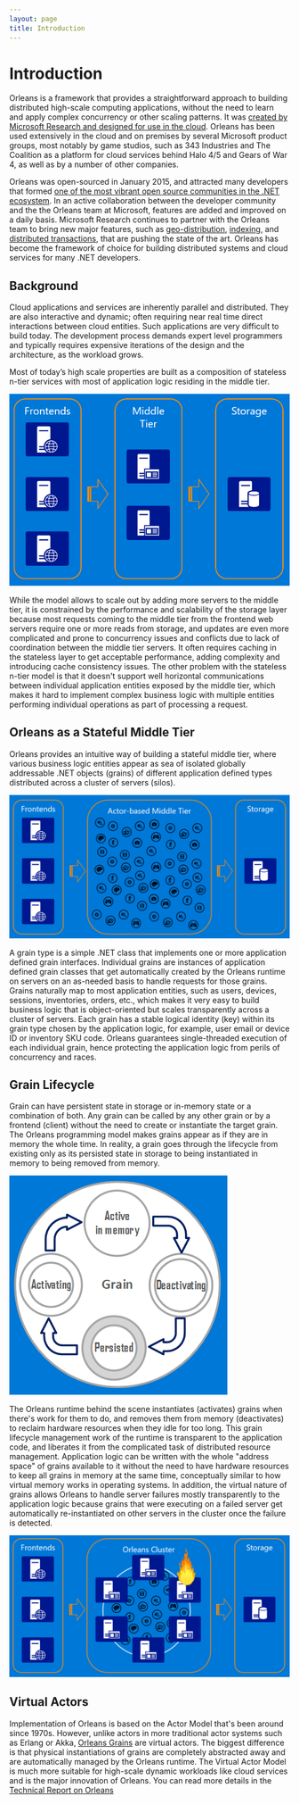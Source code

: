 ```yaml
---
layout: page
title: Introduction
---
```


# Introduction

Orleans is a framework that provides a straightforward approach to building distributed high-scale computing applications, without the need to learn and apply complex concurrency or other scaling patterns.
It was [created by Microsoft Research and designed for use in the cloud](https://www.microsoft.com/en-us/research/publication/orleans-distributed-virtual-actors-for-programmability-and-scalability/).
Orleans has been used extensively in the cloud and on premises by several Microsoft product groups, most notably by game studios, such as 343 Industries and The Coalition as a platform for cloud services behind Halo 4/5 and Gears of War 4, as well as by a number of other companies.

Orleans was open-sourced in January 2015, and attracted many developers that formed [one of the most vibrant open source communities in the .NET ecosystem](http://mattwarren.org/2016/11/23/open-source-net-2-years-later/).
In an active collaboration between the developer community and the the Orleans team at Microsoft, features are added and improved on a daily basis.
Microsoft Research continues to partner with the Orleans team to bring new major features, such as [geo-distribution](https://www.microsoft.com/en-us/research/publication/geo-distribution-actor-based-services/), [indexing](https://www.microsoft.com/en-us/research/publication/indexing-in-an-actor-oriented-database/), and [distributed transactions](https://www.microsoft.com/en-us/research/publication/transactions-distributed-actors-cloud-2/), that are pushing the state of the art.
Orleans has become the framework of choice for building distributed systems and cloud services for many .NET developers.

## Background

Cloud applications and services are inherently parallel and distributed.
They are also interactive and dynamic; often requiring near real time direct interactions between cloud entities.
Such applications are very difficult to build today.
The development process demands expert level programmers and typically requires expensive iterations of the design and the architecture, as the workload grows.

Most of today’s high scale properties are built as a composition of stateless n-tier services with most of application logic residing in the middle tier.

![](n-tier.png)

While the model allows to scale out by adding more servers to the middle tier, it is constrained by the performance and scalability of the storage layer because most requests coming to the middle tier from the frontend web servers require one or more reads from storage, and updates are even more complicated and prone to concurrency issues and conflicts due to lack of coordination between the middle tier servers.
It often requires caching in the stateless layer to get acceptable performance, adding complexity and introducing cache consistency issues.
The other problem with the stateless n-tier model is that it doesn't support well horizontal communications between individual application entities exposed by the middle tier, which makes it hard to implement complex business logic with multiple entities performing individual operations as part of processing a request.

## Orleans as a Stateful Middle Tier

Orleans provides an intuitive way of building a stateful middle tier, where various business logic entities appear as sea of isolated globally addressable .NET objects (grains) of different application defined types distributed across a cluster of servers (silos).

![](actor-middle-tier.png)

A grain type is a simple .NET class that implements one or more application defined grain interfaces.
Individual grains are instances of application defined grain classes that get automatically created by the Orleans runtime on servers on an as-needed basis to handle requests for those grains.
Grains naturally map to most application entities, such as users, devices, sessions, inventories, orders, etc., which makes it very easy to build business logic that is object-oriented but scales transparently across a cluster of servers.
Each grain has a stable logical identity (key) within its grain type chosen by the application logic, for example, user email or device ID or inventory SKU code.
Orleans guarantees single-threaded execution of each individual grain, hence protecting the application logic from perils of concurrency and races.

## Grain Lifecycle

Grain can have persistent state in storage or in-memory state or a combination of both.
Any grain can be called by any other grain or by a frontend (client) without the need to create or instantiate the target grain.
The Orleans programming model makes grains appear as if they are in memory the whole time.
In reality, a grain goes through the lifecycle from existing only as its persisted state in storage to being instantiated in memory to being removed from memory.

![](grain-lifecycle.png)

The Orleans runtime behind the scene instantiates (activates) grains when there's work for them to do, and removes them from memory (deactivates) to reclaim hardware resources when they idle for too long.
This grain lifecycle management work of the runtime is transparent to the application code, and liberates it from the complicated task of distributed resource management.
Application logic can be written with the whole "address space" of grains available to it without the need to have hardware resources to keep all grains in memory at the same time, conceptually similar to how virtual memory works in operating systems.
In addition, the virtual nature of grains allows Orleans to handle server failures mostly transparently to the application logic because grains that were executing on a failed server get automatically re-instantiated on other servers in the cluster once the failure is detected.

![](server-failure.png)

## Virtual Actors

Implementation of Orleans is based on the Actor Model that's been around since 1970s. However, unlike actors in more traditional actor systems such as Erlang or Akka, [Orleans Grains](Getting-Started-With-Orleans/Grains.md) are virtual actors.
The biggest difference is that physical instantiations of grains are completely abstracted away and are automatically managed by the Orleans runtime.
The Virtual Actor Model is much more suitable for high-scale dynamic workloads like cloud services and is the major innovation of Orleans.
You can read more details in the [Technical Report on Orleans](https://www.microsoft.com/en-us/research/publication/orleans-distributed-virtual-actors-for-programmability-and-scalability)
